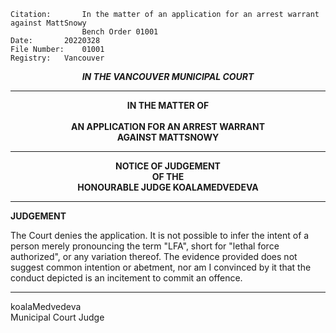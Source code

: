 	Citation:       In the matter of an application for an arrest warrant against MattSnowy
                	Bench Order 01001
	Date:		20220328
	File Number:	01001
	Registry:	Vancouver

<p align="center"><b><i>IN THE VANCOUVER MUNICIPAL COURT</b></i>

---

<p align="center"><b>
			    	IN THE MATTER OF
<br><br>		AN APPLICATION FOR AN ARREST WARRANT 
  <br> AGAINST MATTSNOWY

---

<p align="center">		
		    		NOTICE OF JUDGEMENT
<br>				OF THE
<br>				HONOURABLE JUDGE KOALAMEDVEDEVA

</b>
	
---

**JUDGEMENT**

The Court denies the application. It is not possible to infer the intent of a person merely pronouncing the term "LFA", short for "lethal force authorized", or any variation thereof. The evidence provided does not suggest common intention or abetment, nor am I convinced by it that the conduct depicted is an incitement to commit an offence.
	
---

 koalaMedvedeva<br>Municipal Court Judge
